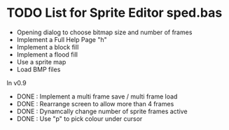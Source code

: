 # TODO List for Sprite Editor sped.bas

- Opening dialog to choose bitmap size and number of frames
- Implement a Full Help Page "h"
- Implement a block fill
- Implement a flood fill 
- Use a sprite map
- Load BMP files


In v0.9
- DONE : Implement a multi frame save / multi frame load
- DONE : Rearrange screen to allow more than 4 frames
- DONE : Dynamcally change number of sprite frames active
- DONE : Use "p" to pick colour under cursor
